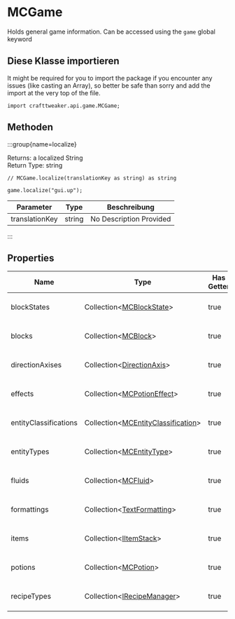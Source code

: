 # MCGame

Holds general game information. Can be accessed using the `game` global keyword

## Diese Klasse importieren

It might be required for you to import the package if you encounter any issues (like casting an Array), so better be safe than sorry and add the import at the very top of the file.
```zenscript
import crafttweaker.api.game.MCGame;
```


## Methoden

:::group{name=localize}



Returns: a localized String  
Return Type: string

```zenscript
// MCGame.localize(translationKey as string) as string

game.localize("gui.up");
```

| Parameter      | Type   | Beschreibung            |
| -------------- | ------ | ----------------------- |
| translationKey | string | No Description Provided |


:::


## Properties

| Name                  | Type                                                                                               | Has Getter | Has Setter | Beschreibung            |
| --------------------- | -------------------------------------------------------------------------------------------------- | ---------- | ---------- | ----------------------- |
| blockStates           | Collection&lt;[MCBlockState](/vanilla/api/block/MCBlockState)&gt;                      | true       | false      | No Description Provided |
| blocks                | Collection&lt;[MCBlock](/vanilla/api/block/MCBlock)&gt;                                | true       | false      | No Description Provided |
| directionAxises       | Collection&lt;[DirectionAxis](/vanilla/api/util/DirectionAxis)&gt;                     | true       | false      | No Description Provided |
| effects               | Collection&lt;[MCPotionEffect](/vanilla/api/potions/MCPotionEffect)&gt;                | true       | false      | No Description Provided |
| entityClassifications | Collection&lt;[MCEntityClassification](/vanilla/api/entity/MCEntityClassification)&gt; | true       | false      | No Description Provided |
| entityTypes           | Collection&lt;[MCEntityType](/vanilla/api/entities/MCEntityType)&gt;                   | true       | false      | No Description Provided |
| fluids                | Collection&lt;[MCFluid](/vanilla/api/fluid/MCFluid)&gt;                                | true       | false      | No Description Provided |
| formattings           | Collection&lt;[TextFormatting](/vanilla/api/util/text/TextFormatting)&gt;              | true       | false      | No Description Provided |
| items                 | Collection&lt;[IItemStack](/vanilla/api/items/IItemStack)&gt;                          | true       | false      | No Description Provided |
| potions               | Collection&lt;[MCPotion](/vanilla/api/potions/MCPotion)&gt;                            | true       | false      | No Description Provided |
| recipeTypes           | Collection&lt;[IRecipeManager](/vanilla/api/managers/IRecipeManager)&gt;               | true       | false      | No Description Provided |

